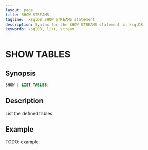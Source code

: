 ```yaml
---
layout: page
title: SHOW STREAMS
tagline:  ksqlDB SHOW STREAMS statement
description: Syntax for the SHOW STREAMS statement in ksqlDB
keywords: ksqlDB, list, stream
---
```


SHOW TABLES
===========

Synopsis
--------

```sql
SHOW | LIST TABLES;
```

Description
-----------

List the defined tables.

Example
-------

TODO: example